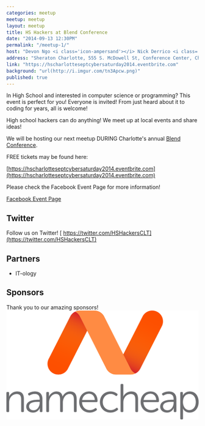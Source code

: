 ```yaml
---
categories: meetup
meetup: meetup
layout: meetup
title: HS Hackers at Blend Conference
date: "2014-09-13 12:30PM"
permalink: "/meetup-1/"
host: "Devon Ngo <i class='icon-ampersand'></i> Nick Derrico <i class='icon-ampersand'></i> Abby Walker"
address: "Sheraton Charlotte, 555 S. McDowell St, Conference Center, Charlotte"
link: "https://hscharlotteseptcybersaturday2014.eventbrite.com"
background: "url(http://i.imgur.com/tn3Apcw.png)"
published: true
---
```


In High School and interested in computer science or programming? This event is perfect for you! Everyone is invited! From just heard about it to coding for years, all is welcome!


High school hackers can do anything! We meet up at local events and share ideas!


We will be hosting our next meetup DURING Charlotte's annual [Blend Conference](http://2014.blendconf.com/).


FREE tickets may be found here:

[https://hscharlotteseptcybersaturday2014.eventbrite.com](https://hscharlotteseptcybersaturday2014.eventbrite.com)





Please check the Facebook Event Page for more information!

<a href="https://www.facebook.com/events/508354909295479/" target="_blank" class="btn btn-facebook"><i class="icon-facebook"> </i>Facebook Event Page</a>





## Twitter

Follow us on Twitter!
[<i class='icon-twitter'></i> https://twitter.com/HSHackersCLT](https://twitter.com/HSHackersCLT)


## Partners
- IT-ology


## Sponsors
Thank you to our amazing sponsors! <br>
<a href="https://www.namecheap.com/" style="width: 35%"><img src="https://raw.githubusercontent.com/hshackers/clt/gh-pages/_posts/img/rgb_logo_treatments_vertical_1800px.png" alt="Namecheap"></a>
